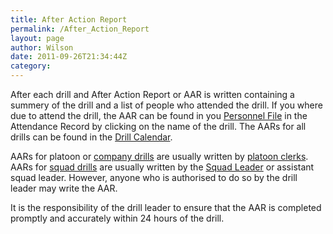 ```yaml
---
title: After Action Report
permalink: /After_Action_Report
layout: page
author: Wilson
date: 2011-09-26T21:34:44Z
category: 
---
```

After each drill and After Action Report or AAR is written containing a
summery of the drill and a list of people who attended the drill. If you
where due to attend the drill, the AAR can be found in you [Personnel
File](Personnel_File "wikilink") in the Attendance Record by clicking on
the name of the drill. The AARs for all drills can be found in the
[Drill Calendar](Calendar "wikilink").

AARs for platoon or [company drills](Drills "wikilink") are usually
written by [platoon clerks](Platoon_Clerk "wikilink"). AARs for [squad
drills](Drills "wikilink") are usually written by the [Squad
Leader](Squad_Leader "wikilink") or assistant squad leader. However,
anyone who is authorised to do so by the drill leader may write the AAR.

It is the responsibility of the drill leader to ensure that the AAR is
completed promptly and accurately within 24 hours of the drill.

